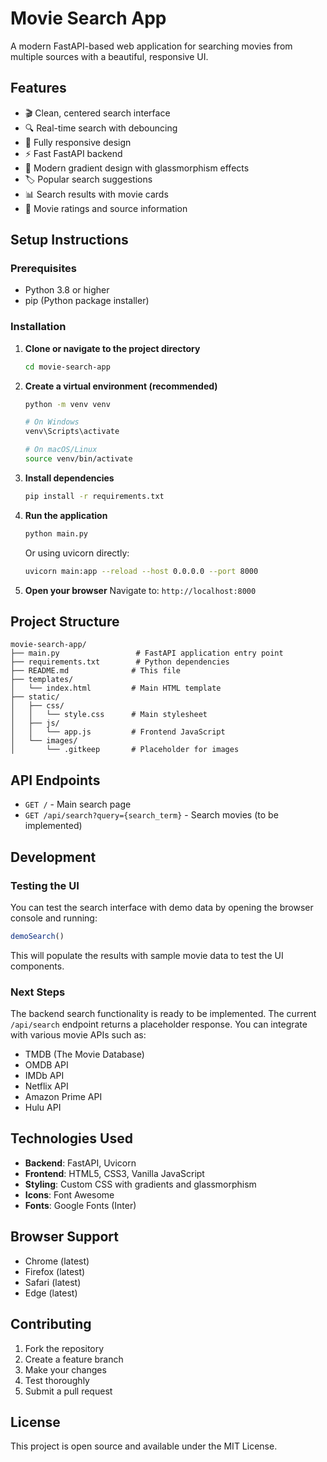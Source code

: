 # Movie Search App

A modern FastAPI-based web application for searching movies from multiple sources with a beautiful, responsive UI.

## Features

- 🎬 Clean, centered search interface
- 🔍 Real-time search with debouncing
- 📱 Fully responsive design
- ⚡ Fast FastAPI backend
- 🎨 Modern gradient design with glassmorphism effects
- 🏷️ Popular search suggestions
- 📊 Search results with movie cards
- 🌟 Movie ratings and source information

## Setup Instructions

### Prerequisites

- Python 3.8 or higher
- pip (Python package installer)

### Installation

1. **Clone or navigate to the project directory**
   ```bash
   cd movie-search-app
   ```

2. **Create a virtual environment (recommended)**
   ```bash
   python -m venv venv
   
   # On Windows
   venv\Scripts\activate
   
   # On macOS/Linux
   source venv/bin/activate
   ```

3. **Install dependencies**
   ```bash
   pip install -r requirements.txt
   ```

4. **Run the application**
   ```bash
   python main.py
   ```
   
   Or using uvicorn directly:
   ```bash
   uvicorn main:app --reload --host 0.0.0.0 --port 8000
   ```

5. **Open your browser**
   Navigate to: `http://localhost:8000`

## Project Structure

```
movie-search-app/
├── main.py                 # FastAPI application entry point
├── requirements.txt        # Python dependencies
├── README.md              # This file
├── templates/
│   └── index.html         # Main HTML template
├── static/
│   ├── css/
│   │   └── style.css      # Main stylesheet
│   ├── js/
│   │   └── app.js         # Frontend JavaScript
│   └── images/
│       └── .gitkeep       # Placeholder for images
```

## API Endpoints

- `GET /` - Main search page
- `GET /api/search?query={search_term}` - Search movies (to be implemented)

## Development

### Testing the UI

You can test the search interface with demo data by opening the browser console and running:
```javascript
demoSearch()
```

This will populate the results with sample movie data to test the UI components.

### Next Steps

The backend search functionality is ready to be implemented. The current `/api/search` endpoint returns a placeholder response. You can integrate with various movie APIs such as:

- TMDB (The Movie Database)
- OMDB API
- IMDb API
- Netflix API
- Amazon Prime API
- Hulu API

## Technologies Used

- **Backend**: FastAPI, Uvicorn
- **Frontend**: HTML5, CSS3, Vanilla JavaScript
- **Styling**: Custom CSS with gradients and glassmorphism
- **Icons**: Font Awesome
- **Fonts**: Google Fonts (Inter)

## Browser Support

- Chrome (latest)
- Firefox (latest)
- Safari (latest)
- Edge (latest)

## Contributing

1. Fork the repository
2. Create a feature branch
3. Make your changes
4. Test thoroughly
5. Submit a pull request

## License

This project is open source and available under the MIT License.